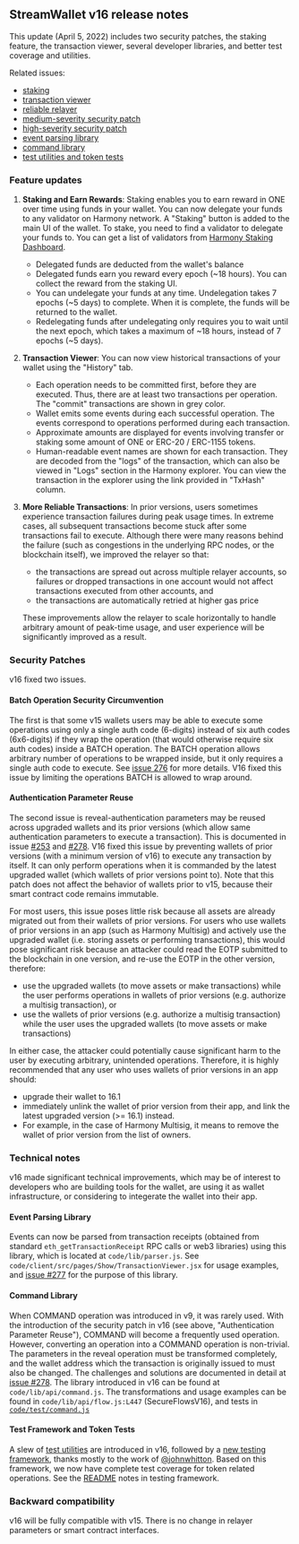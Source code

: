 ## StreamWallet v16 release notes

This update (April 5, 2022) includes two security patches, the staking feature, the transaction viewer, several developer libraries, and better test coverage and utilities.

Related issues:

- [staking](https://github.com/stream-protocol/stream-web-wallet/issues/9#issuecomment-1058871032)
- [transaction viewer](https://github.com/stream-protocol/stream-web-wallet/issues/254)
- [reliable relayer](https://github.com/stream-protocol/stream-web-wallet/issues/259)
- [medium-severity security patch](https://github.com/stream-protocol/stream-web-wallet/issues/276)
- [high-severity security patch](https://github.com/stream-protocol/stream-web-wallet/issues/253)
- [event parsing library](https://github.com/stream-protocol/stream-web-wallet/issues/277)
- [command library](https://github.com/stream-protocol/stream-web-wallet/issues/278)
- [test utilities and token tests](https://github.com/stream-protocol/stream-web-wallet/issues/279)

### Feature updates

1. **Staking and Earn Rewards**: Staking enables you to earn reward in ONE over time using funds in your wallet. You can now delegate your funds to any validator on Harmony network. A "Staking" button is added to the main UI of the wallet. To stake, you need to find a validator to delegate your funds to. You can get a list of validators from [Harmony Staking Dashboard](https://staking.harmony.one).
	- Delegated funds are deducted from the wallet's balance
	- Delegated funds earn you reward every epoch (~18 hours). You can collect the reward from the staking UI. 
	- You can undelegate your funds at any time. Undelegation takes 7 epochs (~5 days) to complete. When it is complete, the funds will be returned to the wallet.
	- Redelegating funds after undelegating only requires you to wait until the next epoch, which takes a maximum of ~18 hours, instead of 7 epochs (~5 days).
2. **Transaction Viewer**: You can now view historical transactions of your wallet using the "History" tab.
	- Each operation needs to be committed first, before they are executed. Thus, there are at least two transactions per operation. The "commit" transactions are shown in grey color.
	- Wallet emits some events during each successful operation. The events correspond to operations performed during each transaction. 
	- Approximate amounts are displayed for events involving transfer or staking some amount of ONE or ERC-20 / ERC-1155 tokens.
	- Human-readable event names are shown for each transaction.  They are decoded from the "logs" of the transaction, which can also be viewed in "Logs" section in the Harmony explorer. You can view the transaction in the explorer using the link provided in "TxHash" column.  
3. **More Reliable Transactions**: In prior versions, users sometimes experience transaction failures during peak usage times. In extreme cases, all subsequent transactions become stuck after some transactions fail to execute. Although there were many reasons behind the failure (such as congestions in the underlying RPC nodes, or the blockchain itself), we improved the relayer so that:
    - the transactions are spread out across multiple relayer accounts, so failures or dropped transactions in one account would not affect transactions executed from other accounts, and
    - the transactions are automatically retried at higher gas price
	
	These improvements allow the relayer to scale horizontally to handle arbitrary amount of peak-time usage, and user experience will be significantly improved as a result.


### Security Patches

v16 fixed two issues. 

#### Batch Operation Security Circumvention

The first is that some v15 wallets users may be able to execute some operations using only a single auth code (6-digits) instead of six auth codes (6x6-digits) if they wrap the operation (that would otherwise require six auth codes) inside a BATCH operation. The BATCH operation allows arbitrary number of operations to be wrapped inside, but it only requires a single auth code to execute. See [issue 276](https://github.com/stream-protocol/stream-web-wallet/issues/276) for more details. V16 fixed this issue by limiting the operations BATCH is allowed to wrap around.

#### Authentication Parameter Reuse

The second issue is reveal-authentication parameters may be reused across upgraded wallets and its prior versions (which allow same authentication parameters to execute a transaction). This is documented in issue [#253](https://github.com/stream-protocol/stream-web-wallet/issues/253) and [#278](https://github.com/stream-protocol/stream-web-wallet/issues/278). V16 fixed this issue by preventing wallets of prior versions (with a minimum version of v16) to execute any transaction by itself. It can only perform operations when it is commanded by the latest upgraded wallet (which wallets of prior versions point to). Note that this patch does not affect the behavior of wallets prior to v15, because their smart contract code remains immutable.

For most users, this issue poses little risk because all assets are already migrated out from their wallets of prior versions. For users who use wallets of prior versions in an app (such as Harmony Multisig) and actively use the upgraded wallet (i.e. storing assets or performing transactions), this would pose significant risk because an attacker could read the EOTP submitted to the blockchain in one version, and re-use the EOTP in the other version, therefore:

- use the upgraded wallets (to move assets or make transactions) while the user performs operations in wallets of prior versions (e.g. authorize a multisig transaction), or
- use the wallets of prior versions (e.g. authorize a multisig transaction) while the user uses the upgraded wallets (to move assets or make transactions)

In either case, the attacker could potentially cause significant harm to the user by executing arbitrary, unintended operations. Therefore, it is highly recommended that any user who uses wallets of prior versions in an app should:

- upgrade their wallet to 16.1
- immediately unlink the wallet of prior version from their app, and link the latest upgraded version (>= 16.1) instead. 
- For example, in the case of Harmony Multisig, it means to remove the wallet of prior version from the list of owners.


### Technical notes

v16 made significant technical improvements, which may be of interest to developers who are building tools for the wallet, are using it as wallet infrastructure, or considering to integerate the wallet into their app.

#### Event Parsing Library

Events can now be parsed from transaction receipts (obtained from standard `eth_getTransactionReceipt` RPC calls or web3 libraries) using this library, which is located at `code/lib/parser.js`. See `code/client/src/pages/Show/TransactionViewer.jsx` for usage examples, and [issue #277](https://github.com/stream-protocol/stream-web-wallet/issues/277) for the purpose of this library.

#### Command Library

When COMMAND operation was introduced in v9, it was rarely used. With the introduction of the security patch in v16 (see above, "Authentication Parameter Reuse"), COMMAND will become a frequently used operation. However, converting an operation into a COMMAND operation is non-trivial. The parameters in the reveal operation must be transformed completely, and the wallet address which the transaction is originally issued to must also be changed. The challenges and solutions are documented in detail at [issue #278](https://github.com/stream-protocol/stream-web-wallet/issues/278). The library introduced in v16 can be found at `code/lib/api/command.js`. The transformations and usage examples can be found in `code/lib/api/flow.js:L447` (SecureFlowsV16), and tests in [`code/test/command.js`](https://github.com/stream-protocol/stream-web-wallet/blob/78ac9884980042ec5c21f51b7a2d3b46eaa49041/code/test/command.js)

#### Test Framework and Token Tests

A slew of [test utilities](https://github.com/stream-protocol/stream-web-wallet/blob/6d647fbcf742d9e711042c2cac23b1233c318245/code/test/util.js) are introduced in v16, followed by a [new testing framework](https://github.com/stream-protocol/stream-web-wallet/blob/6d647fbcf742d9e711042c2cac23b1233c318245/code/test/README.md), thanks mostly to the work of [@johnwhitton](https://github.com/johnwhitton). Based on this framework, we now have complete test coverage for token related operations. See the [README](https://github.com/stream-protocol/stream-web-wallet/blob/6d647fbcf742d9e711042c2cac23b1233c318245/code/test/README.md) notes in testing framework.  
    

### Backward compatibility

v16 will be fully compatible with v15. There is no change in relayer parameters or smart contract interfaces.


